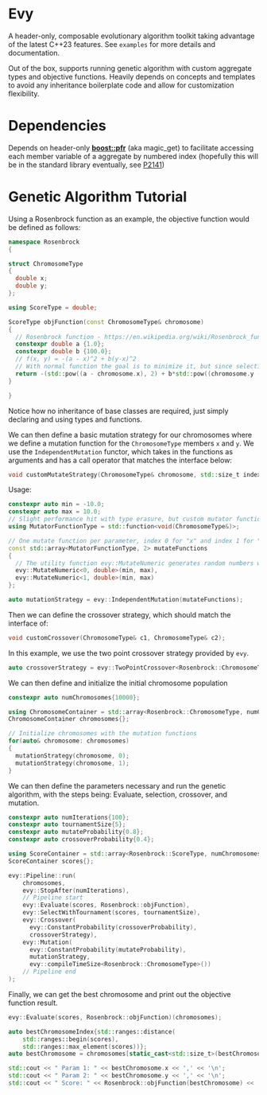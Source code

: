 # Evy

A header-only, composable evolutionary algorithm toolkit taking advantage of the latest C++23 features. See `examples` for more details and documentation.

Out of the box, supports running genetic algorithm with custom aggregate types and objective functions. Heavily depends on concepts and templates to avoid any inheritance boilerplate code and allow for customization flexibility.

# Dependencies

Depends on header-only [__boost::pfr__](https://github.com/boostorg/pfr) (aka magic\_get) to facilitate accessing each member variable of a aggregate by numbered index (hopefully this will be in the standard library eventually, see [P2141](https://www.open-std.org/jtc1/sc22/wg21/docs/papers/2020/p2141r0.html))

# Genetic Algorithm Tutorial

Using a Rosenbrock function as an example, the objective function would be defined as follows:

```C++
namespace Rosenbrock
{

struct ChromosomeType
{
  double x;
  double y;
};

using ScoreType = double;

ScoreType objFunction(const ChromosomeType& chromosome)
{
  // Rosenbrock function - https://en.wikipedia.org/wiki/Rosenbrock_function 
  constexpr double a {1.0};
  constexpr double b {100.0};
  // f(x, y) = -(a - x)^2 + b(y-x)^2
  // With normal function the goal is to minimize it, but since selection maximizes by default, multiply function by -1.
  return -(std::pow((a - chromosome.x), 2) + b*std::pow((chromosome.y - std::pow(chromosome.x, 2)), 2));
}

}
```

Notice how no inheritance of base classes are required, just simply declaring and using types and functions.

We can then define a basic mutation strategy for our chromosomes where we define a mutation function for the `ChromosomeType` members `x` and `y`.
We use the `IndependentMutation` functor, which takes in the functions as arguments and has a call operator that matches the interface below:

```C++
void customMutateStrategy(ChromosomeType& chromosome, std::size_t index)
```

Usage:

```C++
constexpr auto min = -10.0;
constexpr auto max = 10.0;
// Slight performance hit with type erasure, but custom mutator functions could be substituted instead
using MutatorFunctionType = std::function<void(ChromosomeType&)>;

// One mutate function per parameter, index 0 for "x" and index 1 for "y"
const std::array<MutatorFunctionType, 2> mutateFunctions
{
  // The utility function evy::MutateNumeric generates random numbers with a uniform distribution for integer or floating point types. 
  evy::MutateNumeric<0, double>(min, max),
  evy::MutateNumeric<1, double>(min, max)
};

auto mutationStrategy = evy::IndependentMutation(mutateFunctions);
```

Then we can define the crossover strategy, which should match the interface of:

```C++
void customCrossover(ChromosomeType& c1, ChromosomeType& c2);
```

In this example, we use the two point crossover strategy provided by `evy`.

```C++
auto crossoverStrategy = evy::TwoPointCrossover<Rosenbrock::ChromosomeType>{}; ```
```

We can then define and initialize the initial chromosome population

```C++
constexpr auto numChromosomes{10000};

using ChromosomeContainer = std::array<Rosenbrock::ChromosomeType, numChromosomes>;
ChromosomeContainer chromosomes{};

// Initialize chromosomes with the mutation functions
for(auto& chromosome: chromosomes)
{
  mutationStrategy(chromosome, 0);
  mutationStrategy(chromosome, 1);
}
```

We can then define the parameters necessary and run the genetic algorithm, with the steps being: Evaluate, selection, crossover, and mutation.

```C++
constexpr auto numIterations{100};
constexpr auto tournamentSize{5};
constexpr auto mutateProbability{0.8};
constexpr auto crossoverProbability{0.4};

using ScoreContainer = std::array<Rosenbrock::ScoreType, numChromosomes>;
ScoreContainer scores{};

evy::Pipeline::run(
    chromosomes, 
    evy::StopAfter(numIterations),
    // Pipeline start
    evy::Evaluate(scores, Rosenbrock::objFunction),
    evy::SelectWithTournament(scores, tournamentSize),
    evy::Crossover(
      evy::ConstantProbability(crossoverProbability), 
      crossoverStrategy),
    evy::Mutation(
      evy::ConstantProbability(mutateProbability), 
      mutationStrategy,
      evy::compileTimeSize<Rosenbrock::ChromosomeType>())
    // Pipeline end
);
```

Finally, we can get the best chromosome and print out the objective function result.

```C++
evy::Evaluate(scores, Rosenbrock::objFunction)(chromosomes);

auto bestChromosomeIndex{std::ranges::distance(
    std::ranges::begin(scores),
    std::ranges::max_element(scores))};
auto bestChromosome = chromosomes[static_cast<std::size_t>(bestChromosomeIndex)];

std::cout << " Param 1: " << bestChromosome.x << ',' << '\n';
std::cout << " Param 2: " << bestChromosome.y << ',' << '\n';
std::cout << " Score: " << Rosenbrock::objFunction(bestChromosome) << '\n';
```
